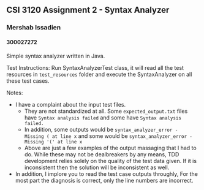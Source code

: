 ## CSI 3120 Assignment 2 - Syntax Analyzer
### Mershab Issadien
#### 300027272

Simple syntax analyzer written in Java.

Test Instructions:
Run SyntaxAnalyzerTest class, it will read all the test resources in `test_resources` folder and execute the SyntaxAnalyzer on all these test cases.

Notes:
- I have a complaint about the input test files. 
    - They are not standardized at all. Some `expected_output.txt` files have `Syntax analysis failed` and some have `Syntax analysis failed.`
    - In addition, some outputs would be `syntax_analyzer_error - Missing ( at line x` and some would be `syntax_analyzer_error - Missing '(' at line x`
    - Above are just a few examples of the output massaging that I had to do. While these may not be dealbreakers by any means, TDD development relies solely on the quality of the test data given. If it is inconsistent then the solution will be inconsistent as well.
- In addition, I implore you to read the test case outputs throughly, For the most part the diagnosis is correct, only the line numbers are incorrect.

